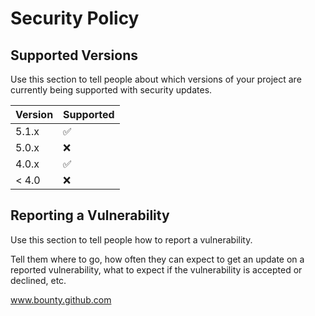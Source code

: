 # Security Policy

## Supported Versions

Use this section to tell people about which versions of your project are
currently being supported with security updates.

| Version | Supported          |
| ------- | ------------------ |
| 5.1.x   | :white_check_mark: |
| 5.0.x   | :x:                |
| 4.0.x   | :white_check_mark: |
| < 4.0   | :x:                |

## Reporting a Vulnerability
Use this section to tell people how to report a vulnerability.

Tell them where to go, how often they can expect to get an update on a
  reported vulnerability, what to expect if the vulnerability is accepted or
    declined, etc.
    
www.bounty.github.com

